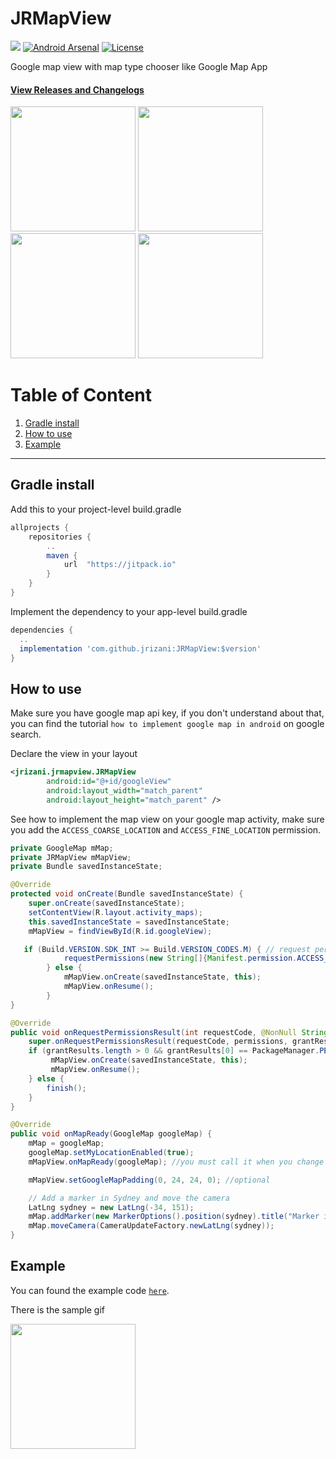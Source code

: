 # JRMapView
[![](https://jitpack.io/v/jrizani/JRMapView.svg)](https://jitpack.io/#jrizani/JRMapView)
[![Android Arsenal](https://img.shields.io/badge/Android%20Arsenal-JRMapView-brightgreen.svg?style=flat)](https://android-arsenal.com/details/1/7574)
[![License](https://img.shields.io/badge/License-Apache%202.0-blue.svg)](https://opensource.org/licenses/Apache-2.0)

Google map view with map type chooser like Google Map App

#### [View Releases and Changelogs](https://github.com/jrizani/JRMapView/releases)
<img src="https://github.com/jrizani/JRMapView/raw/master/ss/choose.png" width="200px"/> <img src="https://github.com/jrizani/JRMapView/raw/master/ss/normal.png" width="200px"/> <img src="https://github.com/jrizani/JRMapView/raw/master/ss/satellite.png" width="200px"/> <img src="https://github.com/jrizani/JRMapView/raw/master/ss/terrain.png" width="200px"/> 


# Table of Content
1. [Gradle install](#gradle-install)
2. [How to use](#how-to-use)
3. [Example](#example)

---

## Gradle install
Add this to your project-level build.gradle

```gradle
allprojects {
    repositories {
        ..
        maven {
            url  "https://jitpack.io"
        }
    }
}
```

Implement the dependency to your app-level build.gradle

```gradle
dependencies {
  ..
  implementation 'com.github.jrizani:JRMapView:$version'
}
```

## How to use
Make sure you have google map api key, if you don't understand about that, you can find the tutorial `how to implement google map in android` on google search.

Declare the view in your layout
```xml
<jrizani.jrmapview.JRMapView
        android:id="@+id/googleView"
        android:layout_width="match_parent"
        android:layout_height="match_parent" />
```

See how to implement the map view on your google map activity, make sure you add the `ACCESS_COARSE_LOCATION` and `ACCESS_FINE_LOCATION` permission.
```java
private GoogleMap mMap;
private JRMapView mMapView;
private Bundle savedInstanceState;

@Override
protected void onCreate(Bundle savedInstanceState) {
    super.onCreate(savedInstanceState);
    setContentView(R.layout.activity_maps);
    this.savedInstanceState = savedInstanceState;
    mMapView = findViewById(R.id.googleView);

   if (Build.VERSION.SDK_INT >= Build.VERSION_CODES.M) { // request permission when device version is higher than Marshmallow
            requestPermissions(new String[]{Manifest.permission.ACCESS_COARSE_LOCATION, Manifest.permission.ACCESS_FINE_LOCATION}, 123);
        } else {
            mMapView.onCreate(savedInstanceState, this);
            mMapView.onResume();
        }
}

@Override
public void onRequestPermissionsResult(int requestCode, @NonNull String[] permissions, @NonNull int[] grantResults) {
    super.onRequestPermissionsResult(requestCode, permissions, grantResults);
    if (grantResults.length > 0 && grantResults[0] == PackageManager.PERMISSION_GRANTED) {
         mMapView.onCreate(savedInstanceState, this);
         mMapView.onResume();
    } else {
        finish();
    }
}

@Override
public void onMapReady(GoogleMap googleMap) {
    mMap = googleMap;
    googleMap.setMyLocationEnabled(true);
    mMapView.onMapReady(googleMap); //you must call it when you change googleMap.setMyLocationEnabled(boolean) and googleMap.setMapType(int)

    mMapView.setGoogleMapPadding(0, 24, 24, 0); //optional

    // Add a marker in Sydney and move the camera
    LatLng sydney = new LatLng(-34, 151);
    mMap.addMarker(new MarkerOptions().position(sydney).title("Marker in Sydney"));
    mMap.moveCamera(CameraUpdateFactory.newLatLng(sydney));
}
```

## Example
You can found the example code [`here`](https://github.com/jrizani/JRMapView/tree/master/app).

There is the sample gif

<img src="https://github.com/jrizani/JRMapView/raw/master/ss/video.gif" width="200px"/>
